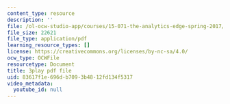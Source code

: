 ```yaml
---
content_type: resource
description: ''
file: /ol-ocw-studio-app/courses/15-071-the-analytics-edge-spring-2017/83617f1e696db7093b4812fd134f5317_Vd6yR63nfHY.pdf
file_size: 22621
file_type: application/pdf
learning_resource_types: []
license: https://creativecommons.org/licenses/by-nc-sa/4.0/
ocw_type: OCWFile
resourcetype: Document
title: 3play pdf file
uid: 83617f1e-696d-b709-3b48-12fd134f5317
video_metadata:
  youtube_id: null
---
```

